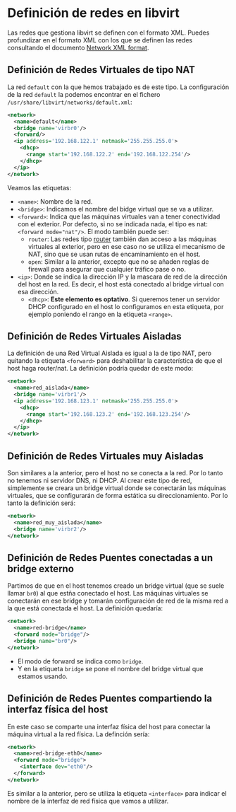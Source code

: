 # Definición de redes en libvirt

Las redes que gestiona libvirt se definen con el formato XML. Puedes profundizar en el formato XML con los que se definen las redes consultando el documento [Network XML format](https://libvirt.org/formatnetwork.html). 

## Definición de Redes Virtuales de tipo NAT

La red `default` con la que hemos trabajado es de este tipo. La configuración de la red `default` la podemos encontrar en el fichero `/usr/share/libvirt/networks/default.xml`:

```xml
<network>
  <name>default</name>
  <bridge name='virbr0'/>
  <forward/>
  <ip address='192.168.122.1' netmask='255.255.255.0'>
    <dhcp>
      <range start='192.168.122.2' end='192.168.122.254'/>
    </dhcp>
  </ip>
</network>
```

Veamos las etiquetas:

* `<name>`: Nombre de la red.
* `<bridge>`: Indicamos el nombre del bidge virtual que se va a utilizar.
* `<forward>`: Indica que las máquinas virtuales van a tener conectividad con el exterior. Por defecto, si no se indicada nada, el tipo es nat: `<forward mode="nat"/>`. El modo también puede ser:
	* `router`: Las redes tipo [router](https://wiki.libvirt.org/page/VirtualNetworking#Routed_mode) también dan acceso a las máquinas virtuales al exterior, pero en ese caso no se utiliza el mecanismo de NAT, sino que se usan rutas de encaminamiento en el host.
	* `open`: Similar a la anterior, excepto que no se añaden reglas de firewall para asegurar que cualquier tráfico pase o no. 
* `<ip>`: Donde se indica la dirección IP y la mascara de red de la dirección del host en la red. Es decir, el host está conectado al bridge virtual con esa dirección.
	* `<dhcp>`: **Este elemento es optativo**. Si queremos tener un servidor DHCP configurado en el host lo configuramos en esta etiqueta, por ejemplo poniendo el rango en la etiqueta `<range>`. 
	
## Definición de Redes Virtuales Aisladas

La definición de una Red Virtual Aislada es igual a la de tipo NAT, pero quitando la etiqueta `<forward>` para deshabilitar la característica de que el host haga router/nat. La definición podría quedar de este modo:

```xml
<network>
  <name>red_aislada</name>
  <bridge name='virbr1'/>
  <ip address='192.168.123.1' netmask='255.255.255.0'>
    <dhcp>
      <range start='192.168.123.2' end='192.168.123.254'/>
    </dhcp>
  </ip>
</network>
```

## Definición de Redes Virtuales muy Aisladas
 
Son similares a la anterior, pero el host no se conecta a la red. Por lo tanto no tenemos ni servidor DNS, ni DHCP. Al crear este tipo de red, simplemente se creara un bridge virtual donde se conectarán las máquinas virtuales, que se configurarán de forma estática su direccionamiento. Por lo tanto la definición será:

```xml
<network>
  <name>red_muy_aislada</name>
  <bridge name='virbr2'/>
</network>
```

## Definición de Redes Puentes conectadas a un bridge externo

Partimos de que en el host tenemos creado un bridge virtual (que se suele llamar `br0`) al que estña conectado el host. Las máquinas virtuales se conectarán en ese bridge y tomarán configuración de red de la misma red a la que está conectada el host. La definición quedaría:

```xml
<network>
  <name>red-bridge</name>
  <forward mode="bridge"/>
  <bridge name="br0"/>
</network>
```

* El modo de forward se indica como `bridge`.
* Y en la etiqueta `bridge` se pone el nombre del bridge virtual que estamos usando.

## Definición de Redes Puentes compartiendo la interfaz física del host

En este caso se comparte una interfaz física del host para conectar la máquina virtual a la red física. La definción sería:

```xml
<network>
  <name>red-bridge-eth0</name>
  <forward mode="bridge">
    <interface dev="eth0"/>
  </forward>
</network>
``` 

Es similar a la anterior, pero se utiliza la etiqueta `<interface>` para indicar el nombre de la interfaz de red física que vamos a utilizar.
